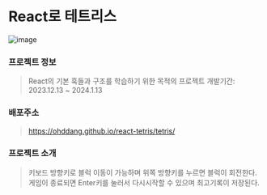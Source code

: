 # React로 테트리스

![image](https://github.com/ohddang/react-tetris/assets/68732996/b1e04eb8-fbf4-412d-a8c0-5fa5aa740981)

### 프로젝트 정보
>React의 기본 훅들과 구조를 학습하기 위한 목적의 프로젝트
개발기간: 2023.12.13 ~ 2024.1.13

### 배포주소
>https://ohddang.github.io/react-tetris/tetris/

### 프로젝트 소개
>키보드 방향키로 블럭 이동이 가능하며 위쪽 방향키를 누르면 블럭이 회전한다.
게임이 종료되면 Enter키를 눌러서 다시시작할 수 있으며 최고기록이 저장된다.
